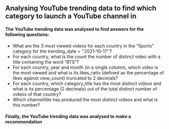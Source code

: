 ## Analysing YouTube trending data to find which category to launch a YouTube channel in


#### The YouTube trending data was analysed to find answers for the following questions:
- What are the 3 most viewed videos for each country in the “Sports” category for the trending_date = ‘'2021-10-17'’?
- For each country, what is the count the number of distinct video with a title containing the word “BTS”?
- For each country, year and month (in a single column), which video is the most viewed and what is its likes_ratio (defined as the percentage of likes against view_count) truncated to 2 decimals?
- For each country, which category_title has the most distinct videos and what is its percentage (2 decimals) out of the total distinct number of videos of that country?
- Which channeltitle has produced the most distinct videos and what is this number?

#### Finally, the YouTube trending data was analysed to make a recommendation 
